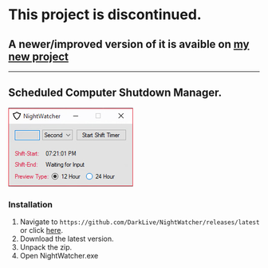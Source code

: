 # This project is discontinued. #

## A newer/improved version of it is avaible on [my new project](https://github.com/DarkLive/Dark-Toolbox) ##

***

## Scheduled Computer Shutdown Manager. ##

![alt text](https://raw.githubusercontent.com/DarkLive/NightWatcher/master/Screen.jpg)

### Installation ###
1. Navigate to `https://github.com/DarkLive/NightWatcher/releases/latest` or click [here](https://github.com/DarkLive/NightWatcher/releases/latest).
2. Download the latest version.
3. Unpack the zip.
4. Open NightWatcher.exe
